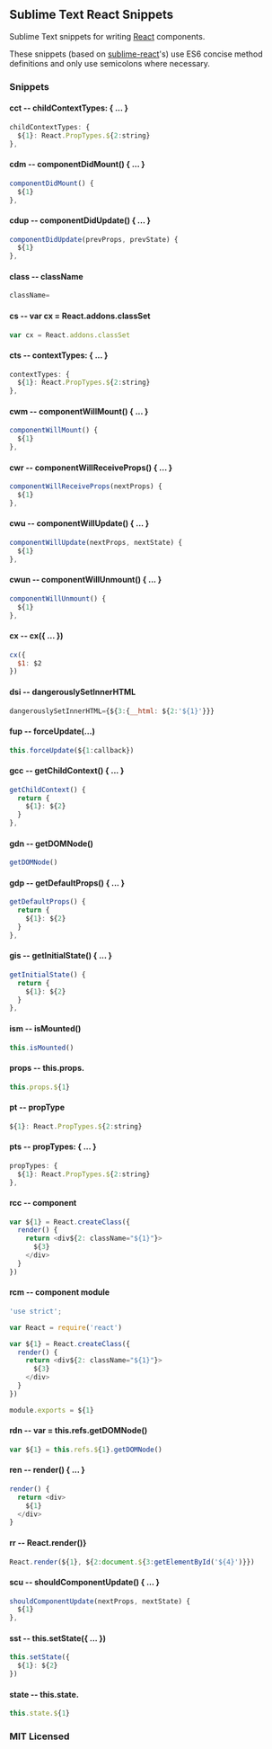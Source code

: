 ## Sublime Text React Snippets

Sublime Text snippets for writing [React](http://facebook.github.io/react/)
components.

These snippets (based on [sublime-react](https://github.com/reactjs/sublime-react)'s)
use ES6 concise method definitions and only use semicolons where necessary.

### Snippets

#### cct -- childContextTypes: { ... }

```javascript
childContextTypes: {
  ${1}: React.PropTypes.${2:string}
},
```

#### cdm -- componentDidMount() { ... }

```javascript
componentDidMount() {
  ${1}
},
```

#### cdup -- componentDidUpdate() { ... }

```javascript
componentDidUpdate(prevProps, prevState) {
  ${1}
},
```

#### class -- className

```javascript
className=
```

#### cs -- var cx = React.addons.classSet

```javascript
var cx = React.addons.classSet
```

#### cts -- contextTypes: { ... }

```javascript
contextTypes: {
  ${1}: React.PropTypes.${2:string}
},
```

#### cwm -- componentWillMount() { ... }

```javascript
componentWillMount() {
  ${1}
},
```

#### cwr -- componentWillReceiveProps() { ... }

```javascript
componentWillReceiveProps(nextProps) {
  ${1}
},
```

#### cwu -- componentWillUpdate() { ... }

```javascript
componentWillUpdate(nextProps, nextState) {
  ${1}
},
```

#### cwun -- componentWillUnmount() { ... }

```javascript
componentWillUnmount() {
  ${1}
},
```

#### cx -- cx({ ... })

```javascript
cx({
  $1: $2
})
```

#### dsi -- dangerouslySetInnerHTML

```javascript
dangerouslySetInnerHTML={${3:{__html: ${2:'${1}'}}}
```

#### fup -- forceUpdate(...)

```javascript
this.forceUpdate(${1:callback})
```

#### gcc -- getChildContext() { ... }

```javascript
getChildContext() {
  return {
    ${1}: ${2}
  }
},
```

#### gdn -- getDOMNode()

```javascript
getDOMNode()
```

#### gdp -- getDefaultProps() { ... }

```javascript
getDefaultProps() {
  return {
    ${1}: ${2}
  }
},
```

#### gis -- getInitialState() { ... }

```javascript
getInitialState() {
  return {
    ${1}: ${2}
  }
},
```

#### ism -- isMounted()

```javascript
this.isMounted()
```

#### props -- this.props.

```javascript
this.props.${1}
```

#### pt -- propType

```javascript
${1}: React.PropTypes.${2:string}
```

#### pts -- propTypes: { ... }

```javascript
propTypes: {
  ${1}: React.PropTypes.${2:string}
},
```

#### rcc -- component

```javascript
var ${1} = React.createClass({
  render() {
    return <div${2: className="${1}"}>
      ${3}
    </div>
  }
})
```

#### rcm -- component module

```javascript
'use strict';

var React = require('react')

var ${1} = React.createClass({
  render() {
    return <div${2: className="${1}"}>
      ${3}
    </div>
  }
})

module.exports = ${1}
```

#### rdn -- var = this.refs.getDOMNode()

```javascript
var ${1} = this.refs.${1}.getDOMNode()
```

#### ren -- render() { ... }

```javascript
render() {
  return <div>
    ${1}
  </div>
}
```

#### rr -- React.render()}

```javascript
React.render(${1}, ${2:document.${3:getElementById('${4}')}})
```

#### scu -- shouldComponentUpdate() { ... }

```javascript
shouldComponentUpdate(nextProps, nextState) {
  ${1}
},
```

#### sst -- this.setState({ ... })

```javascript
this.setState({
  ${1}: ${2}
})
```

#### state -- this.state.

```javascript
this.state.${1}
```

### MIT Licensed
